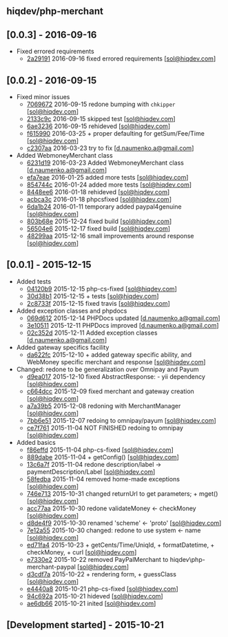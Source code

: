hiqdev/php-merchant
-------------------

## [0.0.3] - 2016-09-16

- Fixed errored requirements
    - [2a29191] 2016-09-16 fixed errored requirements [sol@hiqdev.com]

## [0.0.2] - 2016-09-15

- Fixed minor issues
    - [7069672] 2016-09-15 redone bumping with `chkipper` [sol@hiqdev.com]
    - [2133c9c] 2016-09-15 skipped test [sol@hiqdev.com]
    - [6ae3236] 2016-09-15 rehideved [sol@hiqdev.com]
    - [f615990] 2016-03-25 + proper defaulting for getSum/Fee/Time [sol@hiqdev.com]
    - [c2307aa] 2016-03-23 try to fix [d.naumenko.a@gmail.com]
- Added WebmoneyMerchant class
    - [6231d19] 2016-03-23 Added WebmoneyMerchant class [d.naumenko.a@gmail.com]
    - [efa7eae] 2016-01-25 added more tests [sol@hiqdev.com]
    - [854744c] 2016-01-24 added more tests [sol@hiqdev.com]
    - [8448ee6] 2016-01-18 rehideved [sol@hiqdev.com]
    - [acbca3c] 2016-01-18 phpcsfixed [sol@hiqdev.com]
    - [6da1b24] 2016-01-11 temporary added paypal4genuine [sol@hiqdev.com]
    - [803b68e] 2015-12-24 fixed build [sol@hiqdev.com]
    - [56504e6] 2015-12-17 fixed build [sol@hiqdev.com]
    - [48299aa] 2015-12-16 small improvements around response [sol@hiqdev.com]

## [0.0.1] - 2015-12-15

- Added tests
    - [04120b9] 2015-12-15 php-cs-fixed [sol@hiqdev.com]
    - [30d38b1] 2015-12-15 + tests [sol@hiqdev.com]
    - [2c8733f] 2015-12-15 fixed travis [sol@hiqdev.com]
- Added exception classes and phpdocs
    - [069d612] 2015-12-14 PHPDocs updated [d.naumenko.a@gmail.com]
    - [3e10511] 2015-12-11 PHPDocs improved [d.naumenko.a@gmail.com]
    - [02c352d] 2015-12-11 Added exception classes [d.naumenko.a@gmail.com]
- Added gateway specifics facility
    - [da622fc] 2015-12-10 + added gateway specific ability, and WebMoney specific merchant and response [sol@hiqdev.com]
- Changed: redone to be generalization over Omnipay and Payum
    - [d9ea017] 2015-12-10 fixed AbstractResponse: - yii dependency [sol@hiqdev.com]
    - [c664dcc] 2015-12-09 fixed merchant and gateway creation [sol@hiqdev.com]
    - [a7a39b5] 2015-12-08 redoning with MerchantManager [sol@hiqdev.com]
    - [7bb6e51] 2015-12-07 redoing to omnipay/payum [sol@hiqdev.com]
    - [ce7f761] 2015-11-04 NOT FINISHED redoing to omnipay [sol@hiqdev.com]
- Added basics
    - [f86effd] 2015-11-04 php-cs-fixed [sol@hiqdev.com]
    - [889dabe] 2015-11-04 + getConfig() [sol@hiqdev.com]
    - [13c6a7f] 2015-11-04 redone description/label -> paymentDescription/Label [sol@hiqdev.com]
    - [58fedba] 2015-11-04 removed home-made exceptions [sol@hiqdev.com]
    - [746e713] 2015-10-31 changed returnUrl to get parameters; + mget() [sol@hiqdev.com]
    - [acc77aa] 2015-10-30 redone validateMoney <- checkMoney [sol@hiqdev.com]
    - [d8de4f9] 2015-10-30 renamed 'scheme' <- 'proto' [sol@hiqdev.com]
    - [7e12a55] 2015-10-30 changed: redone to use system <- name [sol@hiqdev.com]
    - [ed71fa4] 2015-10-23 + getCents/Time/UniqId, + formatDatetime, + checkMoney, + curl [sol@hiqdev.com]
    - [e7330e2] 2015-10-22 removed PayPalMerchant to hiqdev\php-merchant-paypal [sol@hiqdev.com]
    - [d3cdf7a] 2015-10-22 + rendering form, + guessClass [sol@hiqdev.com]
    - [e4440a8] 2015-10-21 php-cs-fixed [sol@hiqdev.com]
    - [94c692a] 2015-10-21 hideved [sol@hiqdev.com]
    - [ae6db66] 2015-10-21 inited [sol@hiqdev.com]

## [Development started] - 2015-10-21

[efa7eae]: https://github.com/hiqdev/php-merchant/commit/efa7eae
[854744c]: https://github.com/hiqdev/php-merchant/commit/854744c
[8448ee6]: https://github.com/hiqdev/php-merchant/commit/8448ee6
[acbca3c]: https://github.com/hiqdev/php-merchant/commit/acbca3c
[6da1b24]: https://github.com/hiqdev/php-merchant/commit/6da1b24
[803b68e]: https://github.com/hiqdev/php-merchant/commit/803b68e
[56504e6]: https://github.com/hiqdev/php-merchant/commit/56504e6
[48299aa]: https://github.com/hiqdev/php-merchant/commit/48299aa
[04120b9]: https://github.com/hiqdev/php-merchant/commit/04120b9
[30d38b1]: https://github.com/hiqdev/php-merchant/commit/30d38b1
[2c8733f]: https://github.com/hiqdev/php-merchant/commit/2c8733f
[069d612]: https://github.com/hiqdev/php-merchant/commit/069d612
[3e10511]: https://github.com/hiqdev/php-merchant/commit/3e10511
[02c352d]: https://github.com/hiqdev/php-merchant/commit/02c352d
[da622fc]: https://github.com/hiqdev/php-merchant/commit/da622fc
[d9ea017]: https://github.com/hiqdev/php-merchant/commit/d9ea017
[c664dcc]: https://github.com/hiqdev/php-merchant/commit/c664dcc
[a7a39b5]: https://github.com/hiqdev/php-merchant/commit/a7a39b5
[7bb6e51]: https://github.com/hiqdev/php-merchant/commit/7bb6e51
[ce7f761]: https://github.com/hiqdev/php-merchant/commit/ce7f761
[f86effd]: https://github.com/hiqdev/php-merchant/commit/f86effd
[889dabe]: https://github.com/hiqdev/php-merchant/commit/889dabe
[13c6a7f]: https://github.com/hiqdev/php-merchant/commit/13c6a7f
[58fedba]: https://github.com/hiqdev/php-merchant/commit/58fedba
[746e713]: https://github.com/hiqdev/php-merchant/commit/746e713
[acc77aa]: https://github.com/hiqdev/php-merchant/commit/acc77aa
[d8de4f9]: https://github.com/hiqdev/php-merchant/commit/d8de4f9
[7e12a55]: https://github.com/hiqdev/php-merchant/commit/7e12a55
[ed71fa4]: https://github.com/hiqdev/php-merchant/commit/ed71fa4
[e7330e2]: https://github.com/hiqdev/php-merchant/commit/e7330e2
[d3cdf7a]: https://github.com/hiqdev/php-merchant/commit/d3cdf7a
[e4440a8]: https://github.com/hiqdev/php-merchant/commit/e4440a8
[94c692a]: https://github.com/hiqdev/php-merchant/commit/94c692a
[ae6db66]: https://github.com/hiqdev/php-merchant/commit/ae6db66
[2133c9c]: https://github.com/hiqdev/php-merchant/commit/2133c9c
[6ae3236]: https://github.com/hiqdev/php-merchant/commit/6ae3236
[f615990]: https://github.com/hiqdev/php-merchant/commit/f615990
[c2307aa]: https://github.com/hiqdev/php-merchant/commit/c2307aa
[6231d19]: https://github.com/hiqdev/php-merchant/commit/6231d19
[7069672]: https://github.com/hiqdev/php-merchant/commit/7069672
[2a29191]: https://github.com/hiqdev/php-merchant/commit/2a29191
